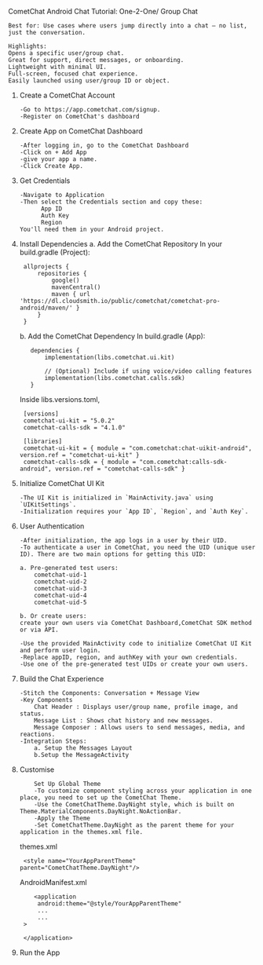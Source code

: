 CometChat Android Chat Tutorial: One-2-One/ Group Chat

    Best for: Use cases where users jump directly into a chat — no list, just the conversation.
    
    Highlights:
    Opens a specific user/group chat.
    Great for support, direct messages, or onboarding.
    Lightweight with minimal UI.
    Full-screen, focused chat experience.
    Easily launched using user/group ID or object.
1. Create a CometChat Account

       -Go to https://app.cometchat.com/signup.
       -Register on CometChat's dashboard 
2. Create App on CometChat Dashboard

       -After logging in, go to the CometChat Dashboard
       -Click on + Add App     
       -give your app a name.
       -Click Create App.
3. Get Credentials

       -Navigate to Application
       -Then select the Credentials section and copy these:
             App ID
             Auth Key
             Region
       You'll need them in your Android project.
4. Install Dependencies
    a. Add the CometChat Repository
        In your build.gradle (Project):

        allprojects {
            repositories {
                google()
                mavenCentral()
                maven { url 'https://dl.cloudsmith.io/public/cometchat/cometchat-pro-android/maven/' }
            }
        }
    b. Add the CometChat Dependency
      In build.gradle (App):
         
          dependencies {
              implementation(libs.cometchat.ui.kit)
          
              // (Optional) Include if using voice/video calling features
              implementation(libs.cometchat.calls.sdk)
          }    
      Inside libs.versions.toml,
      
        [versions]
        cometchat-ui-kit = "5.0.2"
        cometchat-calls-sdk = "4.1.0"
    
        [libraries]
        cometchat-ui-kit = { module = "com.cometchat:chat-uikit-android", version.ref = "cometchat-ui-kit" }
        cometchat-calls-sdk = { module = "com.cometchat:calls-sdk-android", version.ref = "cometchat-calls-sdk" } 
5. Initialize CometChat UI Kit  

       -The UI Kit is initialized in `MainActivity.java` using `UIKitSettings`.
       -Initialization requires your `App ID`, `Region`, and `Auth Key`.  
6. User Authentication

       -After initialization, the app logs in a user by their UID.
       -To authenticate a user in CometChat, you need the UID (unique user ID). There are two main options for getting this UID:
        
       a. Pre-generated test users:
           cometchat-uid-1 
           cometchat-uid-2 
           cometchat-uid-3  
           cometchat-uid-4  
           cometchat-uid-5
   
       b. Or create users:
       create your own users via CometChat Dashboard,CometChat SDK method or via API.

       -Use the provided MainActivity code to initialize CometChat UI Kit and perform user login.
       -Replace appID, region, and authKey with your own credentials.
       -Use one of the pre-generated test UIDs or create your own users.   
7. Build the Chat Experience

       -Stitch the Components: Conversation + Message View
       -Key Components
           Chat Header : Displays user/group name, profile image, and status.
           Message List : Shows chat history and new messages.
           Message Composer : Allows users to send messages, media, and reactions.
       -Integration Steps:
           a. Setup the Messages Layout
           b.Setup the MessageActivity
8. Customise
    
           Set Up Global Theme
           -To customize component styling across your application in one place, you need to set up the CometChat Theme.
           -Use the CometChatTheme.DayNight style, which is built on Theme.MaterialComponents.DayNight.NoActionBar.
           -Apply the Theme
           -Set CometChatTheme.DayNight as the parent theme for your application in the themes.xml file.
     themes.xml
    
        <style name="YourAppParentTheme" parent="CometChatTheme.DayNight"/>
     AndroidManifest.xml   
    
           <application
            android:theme="@style/YourAppParentTheme"
            ...
            ...
        >
    
        </application>
9. Run the App   

